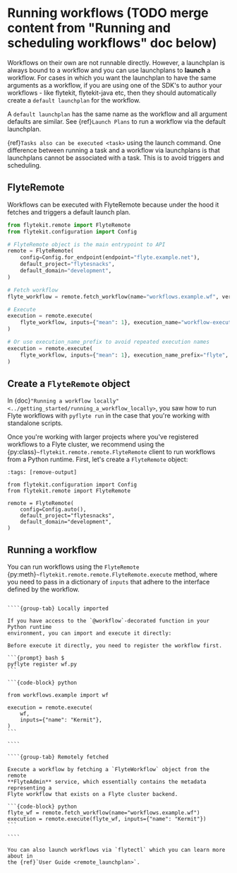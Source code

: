 # Running workflows (TODO merge content from "Running and scheduling workflows" doc below)

Workflows on their own are not runnable directly. However, a launchplan is always bound to a workflow and you can use
launchplans to **launch** a workflow. For cases in which you want the launchplan to have the same arguments as a workflow,
if you are using one of the SDK's to author your workflows - like flytekit, flytekit-java etc, then they should
automatically create a `default launchplan` for the workflow.

A `default launchplan` has the same name as the workflow and all argument defaults are similar. See
{ref}`Launch Plans` to run a workflow via the default launchplan.

{ref}`Tasks also can be executed <task>` using the launch command.
One difference between running a task and a workflow via launchplans is that launchplans cannot be associated with a
task. This is to avoid triggers and scheduling.

## FlyteRemote

Workflows can be executed with FlyteRemote because under the hood it fetches and triggers a default launch plan.

```python
from flytekit.remote import FlyteRemote
from flytekit.configuration import Config

# FlyteRemote object is the main entrypoint to API
remote = FlyteRemote(
    config=Config.for_endpoint(endpoint="flyte.example.net"),
    default_project="flytesnacks",
    default_domain="development",
)

# Fetch workflow
flyte_workflow = remote.fetch_workflow(name="workflows.example.wf", version="v1")

# Execute
execution = remote.execute(
    flyte_workflow, inputs={"mean": 1}, execution_name="workflow-execution", wait=True
)

# Or use execution_name_prefix to avoid repeated execution names
execution = remote.execute(
    flyte_workflow, inputs={"mean": 1}, execution_name_prefix="flyte", wait=True
)
```


## Create a `FlyteRemote` object

In {doc}`"Running a workflow locally" <../getting_started/running_a_workflow_locally>`, you saw
how to run Flyte workflows with `pyflyte run` in the case that you're working
with standalone scripts.

Once you're working with larger projects where you've registered workflows
to a Flyte cluster, we recommend using the {py:class}`~flytekit.remote.remote.FlyteRemote`
client to run workflows from a Python runtime. First, let's create a `FlyteRemote`
object:

```{code-cell} ipython3
:tags: [remove-output]

from flytekit.configuration import Config
from flytekit.remote import FlyteRemote

remote = FlyteRemote(
    config=Config.auto(),
    default_project="flytesnacks",
    default_domain="development",
)
```

## Running a workflow

You can run workflows using the `FlyteRemote` {py:meth}`~flytekit.remote.remote.FlyteRemote.execute`
method, where you need to pass in a dictionary of `inputs` that adhere to the
interface defined by the workflow.

`````{tabs}

````{group-tab} Locally imported

If you have access to the `@workflow`-decorated function in your Python runtime
environment, you can import and execute it directly:

Before execute it directly, you need to register the workflow first.

```{prompt} bash $
pyflyte register wf.py
```

```{code-block} python

from workflows.example import wf

execution = remote.execute(
    wf,
    inputs={"name": "Kermit"},
)
```

````

````{group-tab} Remotely fetched

Execute a workflow by fetching a `FlyteWorkflow` object from the remote
**FlyteAdmin** service, which essentially contains the metadata representing a
Flyte workflow that exists on a Flyte cluster backend.

```{code-block} python
flyte_wf = remote.fetch_workflow(name="workflows.example.wf")
execution = remote.execute(flyte_wf, inputs={"name": "Kermit"})
```

````

`````

```{note}
You can also launch workflows via `flytectl` which you can learn more about in
the {ref}`User Guide <remote_launchplan>`.
```